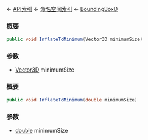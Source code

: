 ← [API索引](Api-Index) ← [命名空间索引](Namespace-Index) ← [BoundingBoxD](VRageMath.BoundingBoxD)

### 概要

```csharp
public void InflateToMinimum(Vector3D minimumSize)
```



### 参数

* [Vector3D](VRageMath.Vector3D) minimumSize
### 概要

```csharp
public void InflateToMinimum(double minimumSize)
```



### 参数

* [double](https://docs.microsoft.com/en-us/dotnet/api/System.Double?view=netframework-4.6) minimumSize
